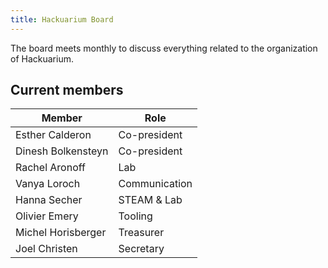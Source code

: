 ```yaml
---
title: Hackuarium Board
---
```


The board meets monthly to discuss everything related to the organization of Hackuarium.

## Current members

| Member | Role |
| - | - |
| Esther Calderon | Co-president |
| Dinesh Bolkensteyn | Co-president |
| Rachel Aronoff | Lab |
| Vanya Loroch | Communication |
| Hanna Secher | STEAM & Lab |
| Olivier Emery | Tooling |
| Michel Horisberger | Treasurer |
| Joel Christen | Secretary |
